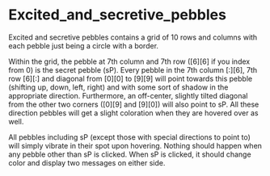 # Excited_and_secretive_pebbles
Excited and secretive pebbles contains a grid of 10 rows and columns with each pebble just being a circle with a border.

Within the grid, the pebble at 7th column and 7th row ([6][6] if you index from 0) is the secret pebble (sP). Every pebble in the 7th column [:][6], 7th row [6][:] and diagonal from [0][0] to [9][9] will point towards this pebble (shifting up, down, left, right) and with some sort of shadow in the appropriate direction. Furthermore, an off-center, slightly tilted diagonal from the other two corners ([0][9] and [9][0]) will also point to sP. All these direction pebbles will get a slight coloration when they are hovered over as well.

All pebbles including sP (except those with special directions to point to) will simply vibrate in their spot upon hovering. Nothing should happen when any pebble other than sP is clicked. When sP is clicked, it should change color and display two messages on either side.
